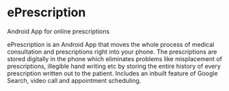 # ePrescription
Android App for online prescriptions

ePrescription is an Android App that moves the whole process of medical consultation and prescriptions
right into your phone. The prescriptions are stored digitally in the phone which eliminates problems like
misplacement of prescriptions, illegible hand writing etc by storing the entire history of every prescription
written out to the patient. Includes an inbuilt feature of Google Search, video call and appointment scheduling.
